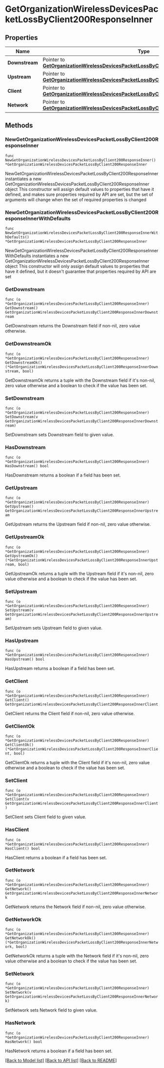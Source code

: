 # GetOrganizationWirelessDevicesPacketLossByClient200ResponseInner

## Properties

Name | Type | Description | Notes
------------ | ------------- | ------------- | -------------
**Downstream** | Pointer to [**GetOrganizationWirelessDevicesPacketLossByClient200ResponseInnerDownstream**](GetOrganizationWirelessDevicesPacketLossByClient200ResponseInnerDownstream.md) |  | [optional] 
**Upstream** | Pointer to [**GetOrganizationWirelessDevicesPacketLossByClient200ResponseInnerUpstream**](GetOrganizationWirelessDevicesPacketLossByClient200ResponseInnerUpstream.md) |  | [optional] 
**Client** | Pointer to [**GetOrganizationWirelessDevicesPacketLossByClient200ResponseInnerClient**](GetOrganizationWirelessDevicesPacketLossByClient200ResponseInnerClient.md) |  | [optional] 
**Network** | Pointer to [**GetOrganizationWirelessDevicesPacketLossByClient200ResponseInnerNetwork**](GetOrganizationWirelessDevicesPacketLossByClient200ResponseInnerNetwork.md) |  | [optional] 

## Methods

### NewGetOrganizationWirelessDevicesPacketLossByClient200ResponseInner

`func NewGetOrganizationWirelessDevicesPacketLossByClient200ResponseInner() *GetOrganizationWirelessDevicesPacketLossByClient200ResponseInner`

NewGetOrganizationWirelessDevicesPacketLossByClient200ResponseInner instantiates a new GetOrganizationWirelessDevicesPacketLossByClient200ResponseInner object
This constructor will assign default values to properties that have it defined,
and makes sure properties required by API are set, but the set of arguments
will change when the set of required properties is changed

### NewGetOrganizationWirelessDevicesPacketLossByClient200ResponseInnerWithDefaults

`func NewGetOrganizationWirelessDevicesPacketLossByClient200ResponseInnerWithDefaults() *GetOrganizationWirelessDevicesPacketLossByClient200ResponseInner`

NewGetOrganizationWirelessDevicesPacketLossByClient200ResponseInnerWithDefaults instantiates a new GetOrganizationWirelessDevicesPacketLossByClient200ResponseInner object
This constructor will only assign default values to properties that have it defined,
but it doesn't guarantee that properties required by API are set

### GetDownstream

`func (o *GetOrganizationWirelessDevicesPacketLossByClient200ResponseInner) GetDownstream() GetOrganizationWirelessDevicesPacketLossByClient200ResponseInnerDownstream`

GetDownstream returns the Downstream field if non-nil, zero value otherwise.

### GetDownstreamOk

`func (o *GetOrganizationWirelessDevicesPacketLossByClient200ResponseInner) GetDownstreamOk() (*GetOrganizationWirelessDevicesPacketLossByClient200ResponseInnerDownstream, bool)`

GetDownstreamOk returns a tuple with the Downstream field if it's non-nil, zero value otherwise
and a boolean to check if the value has been set.

### SetDownstream

`func (o *GetOrganizationWirelessDevicesPacketLossByClient200ResponseInner) SetDownstream(v GetOrganizationWirelessDevicesPacketLossByClient200ResponseInnerDownstream)`

SetDownstream sets Downstream field to given value.

### HasDownstream

`func (o *GetOrganizationWirelessDevicesPacketLossByClient200ResponseInner) HasDownstream() bool`

HasDownstream returns a boolean if a field has been set.

### GetUpstream

`func (o *GetOrganizationWirelessDevicesPacketLossByClient200ResponseInner) GetUpstream() GetOrganizationWirelessDevicesPacketLossByClient200ResponseInnerUpstream`

GetUpstream returns the Upstream field if non-nil, zero value otherwise.

### GetUpstreamOk

`func (o *GetOrganizationWirelessDevicesPacketLossByClient200ResponseInner) GetUpstreamOk() (*GetOrganizationWirelessDevicesPacketLossByClient200ResponseInnerUpstream, bool)`

GetUpstreamOk returns a tuple with the Upstream field if it's non-nil, zero value otherwise
and a boolean to check if the value has been set.

### SetUpstream

`func (o *GetOrganizationWirelessDevicesPacketLossByClient200ResponseInner) SetUpstream(v GetOrganizationWirelessDevicesPacketLossByClient200ResponseInnerUpstream)`

SetUpstream sets Upstream field to given value.

### HasUpstream

`func (o *GetOrganizationWirelessDevicesPacketLossByClient200ResponseInner) HasUpstream() bool`

HasUpstream returns a boolean if a field has been set.

### GetClient

`func (o *GetOrganizationWirelessDevicesPacketLossByClient200ResponseInner) GetClient() GetOrganizationWirelessDevicesPacketLossByClient200ResponseInnerClient`

GetClient returns the Client field if non-nil, zero value otherwise.

### GetClientOk

`func (o *GetOrganizationWirelessDevicesPacketLossByClient200ResponseInner) GetClientOk() (*GetOrganizationWirelessDevicesPacketLossByClient200ResponseInnerClient, bool)`

GetClientOk returns a tuple with the Client field if it's non-nil, zero value otherwise
and a boolean to check if the value has been set.

### SetClient

`func (o *GetOrganizationWirelessDevicesPacketLossByClient200ResponseInner) SetClient(v GetOrganizationWirelessDevicesPacketLossByClient200ResponseInnerClient)`

SetClient sets Client field to given value.

### HasClient

`func (o *GetOrganizationWirelessDevicesPacketLossByClient200ResponseInner) HasClient() bool`

HasClient returns a boolean if a field has been set.

### GetNetwork

`func (o *GetOrganizationWirelessDevicesPacketLossByClient200ResponseInner) GetNetwork() GetOrganizationWirelessDevicesPacketLossByClient200ResponseInnerNetwork`

GetNetwork returns the Network field if non-nil, zero value otherwise.

### GetNetworkOk

`func (o *GetOrganizationWirelessDevicesPacketLossByClient200ResponseInner) GetNetworkOk() (*GetOrganizationWirelessDevicesPacketLossByClient200ResponseInnerNetwork, bool)`

GetNetworkOk returns a tuple with the Network field if it's non-nil, zero value otherwise
and a boolean to check if the value has been set.

### SetNetwork

`func (o *GetOrganizationWirelessDevicesPacketLossByClient200ResponseInner) SetNetwork(v GetOrganizationWirelessDevicesPacketLossByClient200ResponseInnerNetwork)`

SetNetwork sets Network field to given value.

### HasNetwork

`func (o *GetOrganizationWirelessDevicesPacketLossByClient200ResponseInner) HasNetwork() bool`

HasNetwork returns a boolean if a field has been set.


[[Back to Model list]](../README.md#documentation-for-models) [[Back to API list]](../README.md#documentation-for-api-endpoints) [[Back to README]](../README.md)


